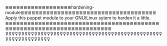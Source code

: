 ≣≣≣≣≣≣≣≣≣≣≣≣≣≣≣≣≣≣hardening-module≣≣≣≣≣≣≣≣≣≣≣≣≣≣≣≣≣≣≣≣≣≣≣≣≣≣≣≣≣≣≣≣≣≣≣≣≣
Apply this puppet module to your GNU/Linux sytem to harden it a little.
≣≣≣≣≣≣≣≣≣≣≣≣≣≣≣≣≣≣≣≣≣≣≣≣≣≣≣≣≣≣≣≣≣≣≣≣≣≣≣≣≣≣≣≣≣≣≣≣≣≣≣≣≣≣≣≣≣≣≣≣≣≣≣≣≣≣≣≣≣≣≣
⊽⊽⊽⊽⊽⊽⊽⊽⊽⊽⊽⊽⊽⊽⊽⊽⊽⊽⊽⊽⊽⊽⊽⊽⊽⊽⊽⊽⊽⊽⊽⊽⊽⊽⊽⊽⊽⊽⊽⊽⊽⊽⊽⊽⊽⊽⊽⊽⊽⊽⊽⊽⊽⊽⊽⊽⊽⊽⊽⊽⊽⊽⊽
